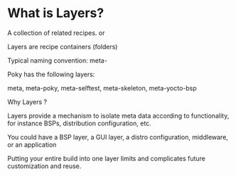 # What is Layers?

A collection of related recipes.
or

Layers are recipe containers (folders)

Typical naming convention: meta-<layername>

Poky has the following layers:

meta, meta-poky, meta-selftest, meta-skeleton, meta-yocto-bsp

Why Layers ?

Layers provide a mechanism to isolate meta data according to functionality, for instance BSPs, distribution configuration, etc.

You could have a BSP layer, a GUI layer, a distro configuration, middleware, or an application

Putting your entire build into one layer limits and complicates future customization and reuse.
